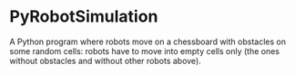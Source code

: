 # PyRobotSimulation
A Python program where robots move on a chessboard with obstacles on some random cells: robots have to move into empty cells only (the ones without obstacles and without other robots above).
